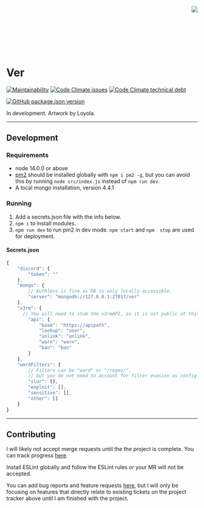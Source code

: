 <img style='float:right;' src='https://cdn.discordapp.com/attachments/548683437524123660/779798235421081640/versmall.png' style="text-align: right">
<div style='margin-bottom:158px;'></div>

# Ver

[![Maintainability](https://api.codeclimate.com/v1/badges/409e726dc858ae9e6df5/maintainability)](https://codeclimate.com/github/SegFault-Verm/Ver/maintainability)
[![Code Climate issues](https://img.shields.io/codeclimate/issues/SegFault-Verm/Ver?color=45d298)](https://codeclimate.com/github/SegFault-Verm/Ver/maintainability)
[![Code Climate technical debt](https://img.shields.io/codeclimate/tech-debt/SegFault-Verm/Ver?color=45d298)](https://codeclimate.com/github/SegFault-Verm/Ver/maintainability)

[![GitHub package.json version](https://img.shields.io/github/package-json/v/SegFault-Verm/Ver)](https://github.com/SegFault-Verm/Ver/projects/1)

In development. Artwork by Loyola.

___

## Development

### Requirements
* node 14.0.0 or above
* [pm2](https://www.npmjs.com/package/pm2) should be installed globally with `npm i pm2 -g`, but you can avoid this by running `node src/index.js` instead of `npm run dev`.
* A local mongo installation, version 4.4.1
### Running
1) Add a secrets.json file with the info below.
2) `npm i` to install modules.
3) `npm run dev` to run pm2 in dev mode. `npm start` and `npm  stop` are used for deployment.

#### Secrets.json
```js
{
    "discord": {
        "token": ""
    },
    "mongo": {
        // Authless is fine as DB is only locally accessible.
        "server": "mongodb://127.0.0.1:27017/ver"
    },
    "v3rm": {
      // You will need to stub the v3rmAPI, as it is not public at this time.
        "api": { 
            "base": "https://apipath",
            "lookup": "user",
            "unlink": "unlink",
            "warn": "warn",
            "ban": "ban"
        }
    },
    "wordFilters": {
        // Filters can be "word" or "/regex/",
        // but you do not need to account for filter evasion as config.characterEvasionMap is injected into the check.
        "slur": [],
        "exploit": [],
        "sensitive": [],
        "other": []
    }
}

```

---
## Contributing

I will likely not accept merge requests until the the project is complete. You can track progress [here](https://github.com/SegFault-Verm/Ver).

Install ESLint globally and follow the ESLint rules or your MR will not be accepted.

You can add bug reports and feature requests [here](https://github.com/SegFault-Verm/Ver/issues), but I will only be focusing on features that directly relate to existing tickets on the project tracker above until I am finished with the project.